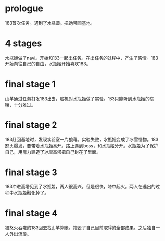 # prologue
183首次任务。遇到了水瓶姬。把她带回基地。

# 4 stages
水瓶姬做了navi。开始和183一起出任务。在出任务的过程中，产生了感情。183开始向往自己的自由，水瓶姬开始喜欢183。

# final stage 1
山羊通过任务打发183出去，趁机对水瓶姬做了实验。183只能听到水瓶姬的哀嚎，十分难过。

# final stage 2
183赶回基地时，发现实验室一片狼藉。实验失败，水瓶姬变成了冰雪怪物。183怒火爆发，要带着水瓶姬离开。路上遇到boss，和水瓶姬分开。水瓶姬为了保护自己，用魔力建造了冰雪高塔把自己封在了里面。

# final stage 3
183冲进高塔见到了水瓶姬，两人很高兴。但是很快，塔中起火。两人在逃出的过程中水瓶姬融化掉了。

# final stage 4
被怒火吞噬的183回去找山羊算账。摧毁了自己目前取得的全部成果。之后独自一人外出流浪。
